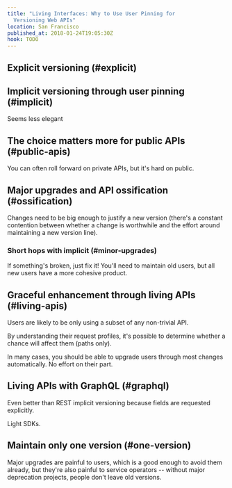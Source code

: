 ```yaml
---
title: "Living Interfaces: Why to Use User Pinning for
  Versioning Web APIs"
location: San Francisco
published_at: 2018-01-24T19:05:30Z
hook: TODO
---
```


## Explicit versioning (#explicit)

## Implicit versioning through user pinning (#implicit)

Seems less elegant

## The choice matters more for public APIs (#public-apis)

You can often roll forward on private APIs, but it's hard
on public.

## Major upgrades and API ossification (#ossification)

Changes need to be big enough to justify a new version
(there's a constant contention between whether a change is
worthwhile and the effort around maintaining a new version
line).

### Short hops with implicit (#minor-upgrades)

If something's broken, just fix it! You'll need to maintain
old users, but all new users have a more cohesive product.

## Graceful enhancement through living APIs (#living-apis)

Users are likely to be only using a subset of any
non-trivial API.

By understanding their request profiles, it's possible to
determine whether a chance will affect them (paths only).

In many cases, you should be able to upgrade users through
most changes automatically. No effort on their part.

## Living APIs with GraphQL (#graphql)

Even better than REST implicit versioning because fields
are requested explicitly.

Light SDKs.

## Maintain only one version (#one-version)

Major upgrades are painful to users, which is a good enough
to avoid them already, but they're also painful to service
operators -- without major deprecation projects, people
don't leave old versions.
